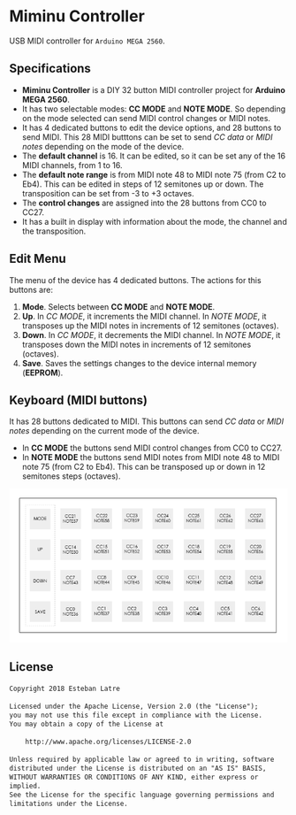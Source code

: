 # Miminu Controller

USB MIDI controller for `Arduino MEGA 2560`.

## Specifications

- **Miminu Controller** is a DIY 32 button MIDI controller project for **Arduino MEGA 2560**.
- It has two selectable modes: **CC MODE** and **NOTE MODE**. So depending on the mode selected can send MIDI control changes or MIDI notes.
- It has 4 dedicated buttons to edit the device options, and 28 buttons to send MIDI. This 28 MIDI butttons can be set to send *CC data* or *MIDI notes* depending on the mode of the device.
- The **default channel** is 16. It can be edited, so it can be set any of the 16 MIDI channels, from 1 to 16.
- The **default note range** is from MIDI note 48 to MIDI note 75 (from C2 to Eb4). This can be edited in steps of 12 semitones up or down. The transposition can be set from -3 to +3 octaves.
- The **control changes** are assigned into the 28 buttons from CC0 to CC27.
- It has a built in display with information about the mode, the channel and the transposition.

## Edit Menu

The menu of the device has 4 dedicated buttons. The actions for this buttons are:

1. **Mode**. Selects between **CC MODE** and **NOTE MODE**.
2. **Up**. In *CC MODE*, it increments the MIDI channel. In *NOTE MODE*, it transposes up the MIDI notes in increments of 12 semitones (octaves).
3. **Down**. In *CC MODE*, it decrements the MIDI channel. In *NOTE MODE*, it transposes down the MIDI notes in increments of 12 semitones (octaves).
4. **Save**. Saves the settings changes to the device internal memory (**EEPROM**).

## Keyboard (MIDI buttons)

It has 28 buttons dedicated to MIDI. This buttons can send *CC data* or *MIDI notes* depending on the current mode of the device.

- In **CC MODE** the buttons send MIDI control changes from CC0 to CC27.
- In **NOTE MODE** the buttons send MIDI notes from MIDI note 48 to MIDI note 75 (from C2 to Eb4). This can be transposed up or down in 12 semitones steps (octaves).

![Screenshot](Art/miminu_controller_keyboard.png)

## License
    Copyright 2018 Esteban Latre

    Licensed under the Apache License, Version 2.0 (the "License");
    you may not use this file except in compliance with the License.
    You may obtain a copy of the License at

        http://www.apache.org/licenses/LICENSE-2.0

    Unless required by applicable law or agreed to in writing, software
    distributed under the License is distributed on an "AS IS" BASIS,
    WITHOUT WARRANTIES OR CONDITIONS OF ANY KIND, either express or implied.
    See the License for the specific language governing permissions and
    limitations under the License.
